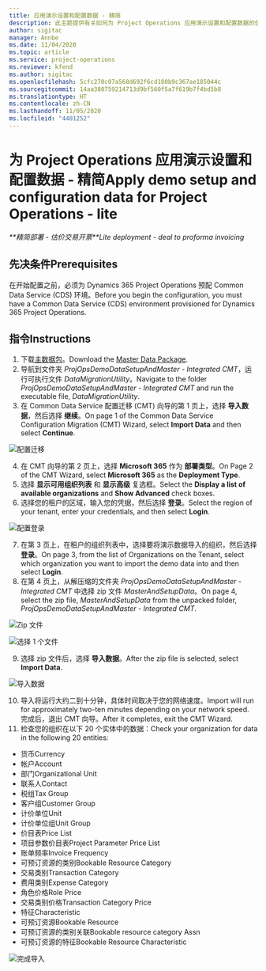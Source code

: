 ```yaml
---
title: 应用演示设置和配置数据 - 精简
description: 此主题提供有关如何为 Project Operations 应用演示设置和配置数据的信息。
author: sigitac
manager: Annbe
ms.date: 11/04/2020
ms.topic: article
ms.service: project-operations
ms.reviewer: kfend
ms.author: sigitac
ms.openlocfilehash: 5cfc270c07a568d692f6cd180b9c367ae185044c
ms.sourcegitcommit: 14aa380759214713d9bf560f5a7f619b7f4bd5b8
ms.translationtype: HT
ms.contentlocale: zh-CN
ms.lasthandoff: 11/05/2020
ms.locfileid: "4401252"
---
```

# <a name="apply-demo-setup-and-configuration-data-for-project-operations---lite"></a><span data-ttu-id="e40ff-103">为 Project Operations 应用演示设置和配置数据 - 精简</span><span class="sxs-lookup"><span data-stu-id="e40ff-103">Apply demo setup and configuration data for Project Operations - lite</span></span> 

<span data-ttu-id="e40ff-104">_\*\*精简部署 - 估价交易开票_</span><span class="sxs-lookup"><span data-stu-id="e40ff-104">_\*\*Lite deployment - deal to proforma invoicing_</span></span>

## <a name="prerequisites"></a><span data-ttu-id="e40ff-105">先决条件</span><span class="sxs-lookup"><span data-stu-id="e40ff-105">Prerequisites</span></span>

<span data-ttu-id="e40ff-106">在开始配置之前，必须为 Dynamics 365 Project Operations 预配 Common Data Service (CDS) 环境。</span><span class="sxs-lookup"><span data-stu-id="e40ff-106">Before you begin the configuration, you must have a Common Data Service (CDS) environment provisioned for Dynamics 365 Project Operations.</span></span>


## <a name="instructions"></a><span data-ttu-id="e40ff-107">指令</span><span class="sxs-lookup"><span data-stu-id="e40ff-107">Instructions</span></span>

1. <span data-ttu-id="e40ff-108">下载[主数据包](https://download.microsoft.com/download/3/4/1/341bf279-a64f-4baa-af31-ce624859b518/ProjOpsSampleSetupData%20-%20CE%20only%20CMT.zip)。</span><span class="sxs-lookup"><span data-stu-id="e40ff-108">Download the [Master Data Package](https://download.microsoft.com/download/3/4/1/341bf279-a64f-4baa-af31-ce624859b518/ProjOpsSampleSetupData%20-%20CE%20only%20CMT.zip).</span></span> 
2. <span data-ttu-id="e40ff-109">导航到文件夹 *ProjOpsDemoDataSetupAndMaster - Integrated CMT*，运行可执行文件 *DataMigrationUtility*。</span><span class="sxs-lookup"><span data-stu-id="e40ff-109">Navigate to the folder *ProjOpsDemoDataSetupAndMaster - Integrated CMT* and run the executable file, *DataMigrationUtility*.</span></span>
3. <span data-ttu-id="e40ff-110">在 Common Data Service 配置迁移 (CMT) 向导的第 1 页上，选择 **导入数据**，然后选择 **继续**。</span><span class="sxs-lookup"><span data-stu-id="e40ff-110">On page 1 of the Common Data Service Configuration Migration (CMT) Wizard, select **Import Data** and then select **Continue**.</span></span>

![配置迁移](./media/1ConfigurationMigration.png)

4. <span data-ttu-id="e40ff-112">在 CMT 向导的第 2 页上，选择 **Microsoft 365** 作为 **部署类型**。</span><span class="sxs-lookup"><span data-stu-id="e40ff-112">On Page 2 of the CMT Wizard, select **Microsoft 365** as the **Deployment Type**.</span></span>
5. <span data-ttu-id="e40ff-113">选择 **显示可用组织列表** 和 **显示高级** 复选框。</span><span class="sxs-lookup"><span data-stu-id="e40ff-113">Select the **Display a list of available organizations** and **Show Advanced** check boxes.</span></span>
6. <span data-ttu-id="e40ff-114">选择您的租户的区域，输入您的凭据，然后选择 **登录**。</span><span class="sxs-lookup"><span data-stu-id="e40ff-114">Select the region of your tenant, enter your credentials, and then select **Login**.</span></span>

![配置登录](./media/2ConfigurationSignin.png)

7. <span data-ttu-id="e40ff-116">在第 3 页上，在租户的组织列表中，选择要将演示数据导入的组织，然后选择 **登录**。</span><span class="sxs-lookup"><span data-stu-id="e40ff-116">On page 3, from the list of Organizations on the Tenant, select which organization you want to import the demo data into and then select **Login**.</span></span>
8. <span data-ttu-id="e40ff-117">在第 4 页上，从解压缩的文件夹 *ProjOpsDemoDataSetupAndMaster - Integrated CMT* 中选择 zip 文件 *MasterAndSetupData*。</span><span class="sxs-lookup"><span data-stu-id="e40ff-117">On page 4, select the zip file, *MasterAndSetupData* from the unpacked folder, *ProjOpsDemoDataSetupAndMaster - Integrated CMT*.</span></span>

![Zip 文件](./media/3ZipFile.png)

![选择 1 个文件](./media/4SelectAFile.png)

9. <span data-ttu-id="e40ff-120">选择 zip 文件后，选择 **导入数据**。</span><span class="sxs-lookup"><span data-stu-id="e40ff-120">After the zip file is selected, select **Import Data**.</span></span>

![导入数据](./media/5ImportData.png)

10. <span data-ttu-id="e40ff-122">导入将运行大约二到十分钟，具体时间取决于您的网络速度。</span><span class="sxs-lookup"><span data-stu-id="e40ff-122">Import will run for approximately two-ten minutes depending on your network speed.</span></span> <span data-ttu-id="e40ff-123">完成后，退出 CMT 向导。</span><span class="sxs-lookup"><span data-stu-id="e40ff-123">After it completes, exit the CMT Wizard.</span></span> 
11. <span data-ttu-id="e40ff-124">检查您的组织在以下 20 个实体中的数据：</span><span class="sxs-lookup"><span data-stu-id="e40ff-124">Check your organization for data in the following 20 entities:</span></span>

-   <span data-ttu-id="e40ff-125">货币</span><span class="sxs-lookup"><span data-stu-id="e40ff-125">Currency</span></span>
-   <span data-ttu-id="e40ff-126">帐户​​</span><span class="sxs-lookup"><span data-stu-id="e40ff-126">Account</span></span>
-   <span data-ttu-id="e40ff-127">部门</span><span class="sxs-lookup"><span data-stu-id="e40ff-127">Organizational Unit</span></span>
-   <span data-ttu-id="e40ff-128">联系人​​</span><span class="sxs-lookup"><span data-stu-id="e40ff-128">Contact</span></span>
-   <span data-ttu-id="e40ff-129">税组</span><span class="sxs-lookup"><span data-stu-id="e40ff-129">Tax Group</span></span>
-   <span data-ttu-id="e40ff-130">客户组</span><span class="sxs-lookup"><span data-stu-id="e40ff-130">Customer Group</span></span>
-   <span data-ttu-id="e40ff-131">计价单位</span><span class="sxs-lookup"><span data-stu-id="e40ff-131">Unit</span></span>
-   <span data-ttu-id="e40ff-132">计价单位组</span><span class="sxs-lookup"><span data-stu-id="e40ff-132">Unit Group</span></span>
-   <span data-ttu-id="e40ff-133">价目表</span><span class="sxs-lookup"><span data-stu-id="e40ff-133">Price List</span></span>
-   <span data-ttu-id="e40ff-134">项目参数价目表</span><span class="sxs-lookup"><span data-stu-id="e40ff-134">Project Parameter Price List</span></span> 
-   <span data-ttu-id="e40ff-135">账单频率</span><span class="sxs-lookup"><span data-stu-id="e40ff-135">Invoice Frequency</span></span>
-   <span data-ttu-id="e40ff-136">可预订资源的类别</span><span class="sxs-lookup"><span data-stu-id="e40ff-136">Bookable Resource Category</span></span>
-   <span data-ttu-id="e40ff-137">交易类别</span><span class="sxs-lookup"><span data-stu-id="e40ff-137">Transaction Category</span></span>
-   <span data-ttu-id="e40ff-138">费用类别</span><span class="sxs-lookup"><span data-stu-id="e40ff-138">Expense Category</span></span>
-   <span data-ttu-id="e40ff-139">角色价格</span><span class="sxs-lookup"><span data-stu-id="e40ff-139">Role Price</span></span>
-   <span data-ttu-id="e40ff-140">交易类别价格</span><span class="sxs-lookup"><span data-stu-id="e40ff-140">Transaction Category Price</span></span>
-   <span data-ttu-id="e40ff-141">特征</span><span class="sxs-lookup"><span data-stu-id="e40ff-141">Characteristic</span></span>
-   <span data-ttu-id="e40ff-142">可预订资源</span><span class="sxs-lookup"><span data-stu-id="e40ff-142">Bookable Resource</span></span>
-   <span data-ttu-id="e40ff-143">可预订资源的类别关联</span><span class="sxs-lookup"><span data-stu-id="e40ff-143">Bookable resource category Assn</span></span>
-   <span data-ttu-id="e40ff-144">可预订资源的特征</span><span class="sxs-lookup"><span data-stu-id="e40ff-144">Bookable Resource Characteristic</span></span>

![完成导入](./media/6CompleteImport.png)
